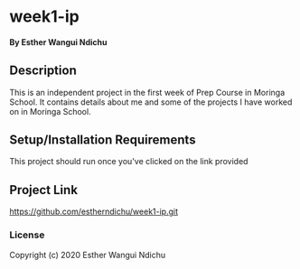 # week1-ip
#### By **Esther Wangui Ndichu**
## Description
This is an independent project in the first week of Prep Course in Moringa School. It contains details about me and some of the projects I have worked on in Moringa School.
## Setup/Installation Requirements
This project should run once you've clicked on the link provided
## Project Link
https://github.com/estherndichu/week1-ip.git
### License
Copyright (c) 2020 Esther Wangui Ndichu
